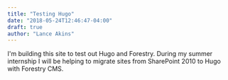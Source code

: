 ```yaml
---
title: "Testing Hugo"
date: "2018-05-24T12:46:47-04:00"
draft: true
author: "Lance Akins"
---
```


I'm building this site to test out Hugo and Forestry. During my summer internship I will be helping to migrate sites from SharePoint 2010 to Hugo with Forestry CMS.